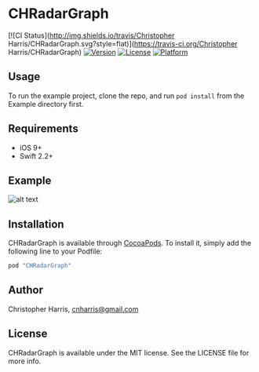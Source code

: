 # CHRadarGraph

[![CI Status](http://img.shields.io/travis/Christopher Harris/CHRadarGraph.svg?style=flat)](https://travis-ci.org/Christopher Harris/CHRadarGraph)
[![Version](https://img.shields.io/cocoapods/v/CHRadarGraph.svg?style=flat)](http://cocoapods.org/pods/CHRadarGraph)
[![License](https://img.shields.io/cocoapods/l/CHRadarGraph.svg?style=flat)](http://cocoapods.org/pods/CHRadarGraph)
[![Platform](https://img.shields.io/cocoapods/p/CHRadarGraph.svg?style=flat)](http://cocoapods.org/pods/CHRadarGraph)

## Usage

To run the example project, clone the repo, and run `pod install` from the Example directory first.

## Requirements
* iOS 9+
* Swift 2.2+

## Example
![alt text](http://postimg.org/image/ut451z3tp/b325f947/ "Radar Graph")

## Installation

CHRadarGraph is available through [CocoaPods](http://cocoapods.org). To install
it, simply add the following line to your Podfile:

```ruby
pod "CHRadarGraph"
```

## Author

Christopher Harris, cnharris@gmail.com

## License

CHRadarGraph is available under the MIT license. See the LICENSE file for more info.
